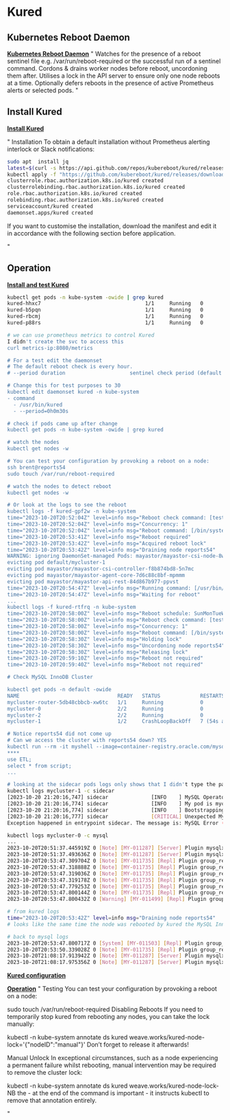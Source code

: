 # Kured

## Kubernetes Reboot Daemon

**[Kubernetes Reboot Daemon](https://kured.dev/docs/)**
"
Watches for the presence of a reboot sentinel file e.g. /var/run/reboot-required or the successful run of a sentinel command.
Cordons & drains worker nodes before reboot, uncordoning them after.
Utilises a lock in the API server to ensure only one node reboots at a time.
Optionally defers reboots in the presence of active Prometheus alerts or selected pods.
"

## Install Kured

**[Install Kured](https://kured.dev/docs/installation/)**

"
Installation
To obtain a default installation without Prometheus alerting interlock or Slack notifications:

```bash
sudo apt  install jq
latest=$(curl -s https://api.github.com/repos/kubereboot/kured/releases | jq -r '.[0].tag_name')
kubectl apply -f "https://github.com/kubereboot/kured/releases/download/$latest/kured-$latest-dockerhub.yaml"
clusterrole.rbac.authorization.k8s.io/kured created
clusterrolebinding.rbac.authorization.k8s.io/kured created
role.rbac.authorization.k8s.io/kured created
rolebinding.rbac.authorization.k8s.io/kured created
serviceaccount/kured created
daemonset.apps/kured created
```

If you want to customise the installation, download the manifest and edit it in accordance with the following section before application.

"

## Operation

**[Install and test Kured](https://www.youtube.com/watch?v=t2vwuSHmInk)**

```bash
kubectl get pods -n kube-system -owide | grep kured
kured-hhxc7                                  1/1     Running   0               3m58s
kured-b5pqn                                  1/1     Running   0               3m58s
kured-rbcmj                                  1/1     Running   0               3m58s
kured-p88rs                                  1/1     Running   0               3m58s

# we can use prometheus metrics to control Kured
I didn't create the svc to access this
curl metrics-ip:8080/metrics

# For a test edit the daemonset
# The default reboot check is every hour.
# --period duration                     sentinel check period (default 1h0m0s)

# Change this for test purposes to 30
kubectl edit daemonset kured -n kube-system
- command
  - /usr/bin/kured
  - --period=0h0m30s

# check if pods came up after change
kubectl get pods -n kube-system -owide | grep kured

# watch the nodes
kubectl get nodes -w

# You can test your configuration by provoking a reboot on a node:
ssh brent@reports54
sudo touch /var/run/reboot-required

# watch the nodes to detect reboot
kubectl get nodes -w

# Or look at the logs to see the reboot
kubectl logs -f kured-gpf2w -n kube-system
time="2023-10-20T20:52:04Z" level=info msg="Reboot check command: [test -f /var/run/reboot-required] every 30s"
time="2023-10-20T20:52:04Z" level=info msg="Concurrency: 1"
time="2023-10-20T20:52:04Z" level=info msg="Reboot command: [/bin/systemctl reboot]"
time="2023-10-20T20:53:41Z" level=info msg="Reboot required"
time="2023-10-20T20:53:42Z" level=info msg="Acquired reboot lock"
time="2023-10-20T20:53:42Z" level=info msg="Draining node reports54"
WARNING: ignoring DaemonSet-managed Pods: mayastor/mayastor-csi-node-8wl58, mayastor/mayastor-io-engine-89s9f, observability/loki-promtail-qn76d, observability/kube-prom-stack-prometheus-node-exporter-sr9m9, kube-system/calico-node-xdp7m, kube-system/kured-rtfrq
evicting pod default/mycluster-1
evicting pod mayastor/mayastor-csi-controller-f8b874bd8-5n7mc
evicting pod mayastor/mayastor-agent-core-7d6c88c8bf-mpmmm
evicting pod mayastor/mayastor-api-rest-84d867b977-ppvst
time="2023-10-20T20:54:47Z" level=info msg="Running command: [/usr/bin/nsenter -m/proc/1/ns/mnt -- /bin/systemctl reboot] for node: reports54"
time="2023-10-20T20:54:47Z" level=info msg="Waiting for reboot"
...
kubectl logs -f kured-rtfrq -n kube-system
time="2023-10-20T20:58:00Z" level=info msg="Reboot schedule: SunMonTueWedThuFriSat between 00:00 and 23:59 UTC"
time="2023-10-20T20:58:00Z" level=info msg="Reboot check command: [test -f /var/run/reboot-required] every 30s"
time="2023-10-20T20:58:00Z" level=info msg="Concurrency: 1"
time="2023-10-20T20:58:00Z" level=info msg="Reboot command: [/bin/systemctl reboot]"
time="2023-10-20T20:58:30Z" level=info msg="Holding lock"
time="2023-10-20T20:58:30Z" level=info msg="Uncordoning node reports54"
time="2023-10-20T20:58:30Z" level=info msg="Releasing lock"
time="2023-10-20T20:59:10Z" level=info msg="Reboot not required"
time="2023-10-20T20:59:40Z" level=info msg="Reboot not required"

# Check MySQL InnoDB Cluster

kubectl get pods -n default -owide                 
NAME                                READY   STATUS             RESTARTS      AGE   IP             NODE        NOMINATED NODE   READINESS GATES
mycluster-router-5db48cbbcb-xw6tc   1/1     Running            0             46h   10.1.211.207   reports53   <none>           <none>
mycluster-0                         2/2     Running            0             46h   10.1.195.85    reports51   <none>           2/2
mycluster-2                         2/2     Running            0             46h   10.1.184.151   reports52   <none>           2/2
mycluster-1                         1/2     CrashLoopBackOff   7 (54s ago)   16m   10.1.214.80    reports54   <none>           0/2

# Notice reports54 did not come up
# Can we access the cluster with reports54 down? YES
kubectl run --rm -it myshell --image=container-registry.oracle.com/mysql/community-operator -- mysqlsh root@mycluster --sql
****
use ETL;
select * from script;
...

# looking at the sidecar pods logs only shows that I didn't type the password right.
kubectl logs mycluster-1 -c sidecar
[2023-10-20 21:20:16,747] sidecar              [INFO    ] MySQL Operator/sidecar_main.py=2.1.0 timestamp=2023-07-10T12:11:08 kopf=1.35.4 uid=27
[2023-10-20 21:20:16,774] sidecar              [INFO    ] My pod is mycluster-1 in default
[2023-10-20 21:20:16,774] sidecar              [INFO    ] Bootstrapping
[2023-10-20 21:20:16,777] sidecar              [CRITICAL] Unexpected MySQL error during connection: MySQL Error (1045): Shell.connect: Access denied for user 'localroot'@'localhost' (using password: NO)
Exception happened in entrypoint sidecar. The message is: MySQL Error (1045): Shell.connect: Access denied for user 'localroot'@'localhost' (using password: NO)

kubectl logs mycluster-0 -c mysql
...
2023-10-20T20:51:37.445919Z 0 [Note] [MY-011287] [Server] Plugin mysqlx reported: '161.1: Maximum number of authentication attempts reached, login failed.'
2023-10-20T20:51:37.493636Z 0 [Note] [MY-011287] [Server] Plugin mysqlx reported: '162.1: Maximum number of authentication attempts reached, login failed.'
2023-10-20T20:53:47.309704Z 0 [Note] [MY-011735] [Repl] Plugin group_replication reported: '[GCS] Updating physical connections to other servers'
2023-10-20T20:53:47.318888Z 0 [Note] [MY-011735] [Repl] Plugin group_replication reported: '[GCS] Using existing server node 0 host mycluster-0.mycluster-instances.default.svc.cluster.local:3306'
2023-10-20T20:53:47.319036Z 0 [Note] [MY-011735] [Repl] Plugin group_replication reported: '[GCS] Using existing server node 1 host mycluster-2.mycluster-instances.default.svc.cluster.local:3306'
2023-10-20T20:53:47.319178Z 0 [Note] [MY-011735] [Repl] Plugin group_replication reported: '[GCS] Sucessfully installed new site definition. Start synode for this configuration is {3dba550f 271779 2}, boot key synode is {3dba550f 271768 2}, configured event horizon=10, my node identifier is 0'
2023-10-20T20:53:47.779253Z 0 [Note] [MY-011735] [Repl] Plugin group_replication reported: '[GCS] A configuration change was detected. Sending a Global View Message to all nodes. My node identifier is 0 and my address is mycluster-0.mycluster-instances.default.svc.cluster.local:3306'
2023-10-20T20:53:47.800144Z 0 [Note] [MY-011735] [Repl] Plugin group_replication reported: '[GCS] Group is able to support up to communication protocol version 8.0.27'
2023-10-20T20:53:47.800432Z 0 [Warning] [MY-011499] [Repl] Plugin group_replication reported: 'Members removed from the group: mycluster-1.mycluster-instances.default.svc.cluster.local:3306'

# from kured logs
time="2023-10-20T20:53:42Z" level=info msg="Draining node reports54"
# looks like the same time the node was rebooted by kured the MySQL InnoDB Cluster operator removed reports54 from the group and it never comes up again

# back to mysql logs
2023-10-20T20:53:47.800717Z 0 [System] [MY-011503] [Repl] Plugin group_replication reported: 'Group membership changed to mycluster-2.mycluster-instances.default.svc.cluster.local:3306, mycluster-0.mycluster-instances.default.svc.cluster.local:3306 on view 16976699275680572:4.'
2023-10-20T20:53:50.339028Z 0 [Note] [MY-011735] [Repl] Plugin group_replication reported: '[GCS] Failure reading from fd=59 n=0 from mycluster-1.mycluster-instances.default.svc.cluster.local:3306'
2023-10-20T21:08:17.913942Z 0 [Note] [MY-011287] [Server] Plugin mysqlx reported: '163.1: Maximum number of authentication attempts reached, login failed.'
2023-10-20T21:08:17.975356Z 0 [Note] [MY-011287] [Server] Plugin mysqlx reported: '164.1: Maximum number of authentication attempts reached, login failed.'

```

**[Kured configuration](https://kured.dev/docs/configuration/)**

**[Operation](https://kured.dev/docs/operation/)**
"
Testing
You can test your configuration by provoking a reboot on a node:

sudo touch /var/run/reboot-required
Disabling Reboots
If you need to temporarily stop kured from rebooting any nodes, you can take the lock manually:

kubectl -n kube-system annotate ds kured weave.works/kured-node-lock='{"nodeID":"manual"}'
Don’t forget to release it afterwards!

Manual Unlock
In exceptional circumstances, such as a node experiencing a permanent failure whilst rebooting, manual intervention may be required to remove the cluster lock:

kubectl -n kube-system annotate ds kured weave.works/kured-node-lock-
NB the - at the end of the command is important - it instructs kubectl to remove that annotation entirely.

"
